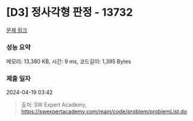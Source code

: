 # [D3] 정사각형 판정 - 13732 

[문제 링크](https://swexpertacademy.com/main/code/problem/problemDetail.do?contestProbId=AX8BAN1qTwoDFARO) 

### 성능 요약

메모리: 13,380 KB, 시간: 9 ms, 코드길이: 1,395 Bytes

### 제출 일자

2024-04-19 03:42



> 출처: SW Expert Academy, https://swexpertacademy.com/main/code/problem/problemList.do
